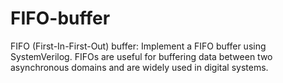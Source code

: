 # FIFO-buffer
FIFO (First-In-First-Out) buffer: Implement a FIFO buffer using SystemVerilog. FIFOs are useful for buffering data between two asynchronous domains and are widely used in digital systems.
